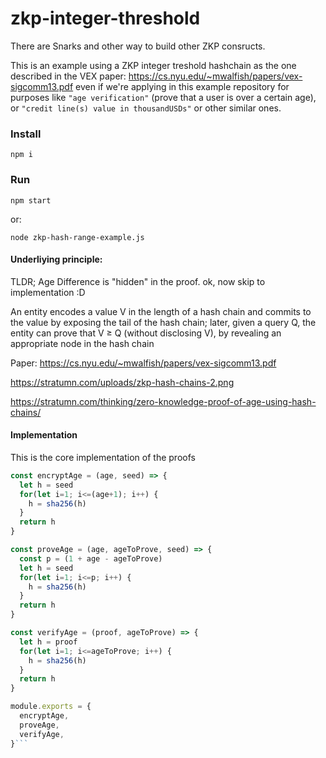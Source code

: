 # zkp-integer-threshold

There are Snarks and other way to build other ZKP consructs. 

This is an example using a ZKP integer treshold hashchain as the one described in the VEX paper: https://cs.nyu.edu/~mwalfish/papers/vex-sigcomm13.pdf even if we're applying in this example repository for purposes like `"age verification"` (prove that a user is over a certain age), or `"credit line(s) value in thousandUSDs"` or other similar ones.


### Install

    npm i

<!-- even if the core SDK/module shouldn't require any third party deps (only node 10+) -->


### Run

    npm start

or:

    node zkp-hash-range-example.js
    

#### Underliying principle:

TLDR; Age Difference is "hidden" in the proof. ok, now skip to implementation :D

An entity encodes a value V in the length of a hash chain and commits to the
value by exposing the tail of the hash chain; later, given a query Q,
the entity can prove that V ≥ Q (without disclosing V), by revealing
an appropriate node in the hash chain

Paper: https://cs.nyu.edu/~mwalfish/papers/vex-sigcomm13.pdf

 https://stratumn.com/uploads/zkp-hash-chains-2.png

https://stratumn.com/thinking/zero-knowledge-proof-of-age-using-hash-chains/


#### Implementation

This is the core implementation of the proofs

```js
const encryptAge = (age, seed) => {
  let h = seed
  for(let i=1; i<=(age+1); i++) {
    h = sha256(h)
  }
  return h
}

const proveAge = (age, ageToProve, seed) => {
  const p = (1 + age - ageToProve)
  let h = seed
  for(let i=1; i<=p; i++) {
    h = sha256(h)
  }
  return h
}

const verifyAge = (proof, ageToProve) => {
  let h = proof
  for(let i=1; i<=ageToProve; i++) {
    h = sha256(h)
  }
  return h
}

module.exports = {
  encryptAge,
  proveAge,
  verifyAge,
}```
